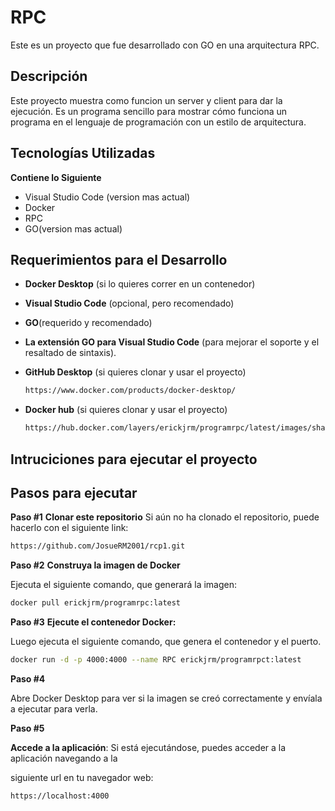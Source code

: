 # RPC
Este es un proyecto que fue desarrollado con GO en una arquitectura RPC.

## Descripción
Este proyecto muestra como funcion un server y client para dar la ejecución. 
Es un programa sencillo para mostrar cómo funciona un programa en el lenguaje de programación con un estilo de arquitectura.

## Tecnologías Utilizadas
**Contiene lo Siguiente**
- Visual Studio Code (version mas actual)
- Docker
- RPC
- GO(version mas actual)

## Requerimientos para el Desarrollo
- **Docker Desktop** (si lo quieres correr en un contenedor)
- **Visual Studio Code** (opcional, pero recomendado)
- **GO**(requerido y recomendado)
- **La extensión GO para Visual Studio Code** (para mejorar el soporte y el resaltado de sintaxis).
- **GitHub Desktop** (si quieres clonar y usar el proyecto)
  
  ```bash
  https://www.docker.com/products/docker-desktop/
  ```
  
- **Docker hub** (si quieres clonar y usar el proyecto)
  
  ```bash
  https://hub.docker.com/layers/erickjrm/programrpc/latest/images/sha256-22d24c8d407e8ae11a809d78cfe189b0dd6354b2752e589b90600df140759ba3?context=repo
  ```

## Intruciciones para ejecutar el proyecto
## Pasos para ejecutar
**Paso #1**
  **Clonar este repositorio**
Si aún no ha clonado el repositorio, puede hacerlo con el siguiente link:

 ```bash
https://github.com/JosueRM2001/rcp1.git
 ```
**Paso #2**
  **Construya la imagen de Docker**

Ejecuta el siguiente comando, que generará la imagen:

```bash
docker pull erickjrm/programrpc:latest
```

**Paso #3**
**Ejecute el contenedor Docker:**

Luego ejecuta el siguiente comando, que genera el contenedor y el puerto.

```bash
docker run -d -p 4000:4000 --name RPC erickjrm/programrpct:latest
```

**Paso #4**

Abre Docker Desktop para ver si la imagen se creó correctamente y envíala a ejecutar para verla.

**Paso #5**

**Accede a la aplicación**: Si está ejecutándose, puedes acceder a la aplicación navegando a la

siguiente url en tu navegador web:

```bash
https://localhost:4000
```
